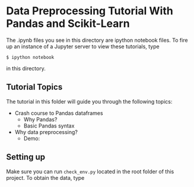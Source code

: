 # Data Preprocessing Tutorial With Pandas and Scikit-Learn

The .ipynb files you see in this directory are ipython notebook files.
To fire up an instance of a Jupyter server to view these tutorials, type
```
$ ipython notebook
```
in this directory.

## Tutorial Topics

The tutorial in this folder will guide you through the following topics:

* Crash course to Pandas dataframes
    * Why Pandas?
    * Basic Pandas syntax
* Why data preprocessing?
    * Demo:

## Setting up

Make sure you can run `check_env.py` located in the root folder of this
project. To obtain the data, type


